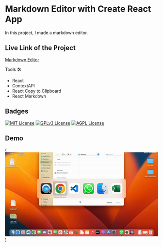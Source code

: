 # Markdown Editor with Create React App

In this project, I made a markdown editor.

## Live Link of the Project

[Markdown Editor](https://vsco-app-clone.netlify.app/)

Tools 🛠️

- React
- ContextAPI
- React Copy to Clipboard
- React Markdown

## Badges

[![MIT License](https://img.shields.io/badge/License-MIT-green.svg)](https://choosealicense.com/licenses/mit/)
[![GPLv3 License](https://img.shields.io/badge/License-GPL%20v3-yellow.svg)](https://opensource.org/licenses/)
[![AGPL License](https://img.shields.io/badge/license-AGPL-blue.svg)](http://www.gnu.org/licenses/agpl-3.0)

## Demo 

(![Demo](src/clip.gif))
